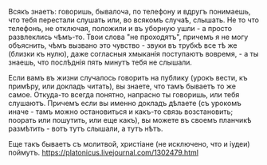 Всякъ знаетъ: говоришь, бывалоча, по телефону и вдругъ понимаешь, что тебя перестали слушать или, во всякомъ случаѣ, слышать. Не то что телефонъ, не отключая, положили и въ уборную ушли - а просто развлеклись чѣмъ-то. Твои слова "не проходятъ", причемъ я не могу объяснить, чѣмъ вызвано это чувство - звуки въ трубкѣ все тѣ же (близки къ нулю), даже согласныя хмыканiя поступаютъ вовремя, - а ты знаешь, что послѣднiя пять минутъ тебя не слышали.

Если вамъ въ жизни случалось говорить на публику (урокъ вести, къ примѣру, или докладъ читать), вы знаете, что тамъ бываетъ то же самое. Откуда-то всегда понятно, напрасно ты говоришь, или тебя слушаютъ. Причемъ если вы именно докладъ дѣлаете (съ урокомъ иначе - тамъ можно остановиться и какъ-то связь возстановить; поорать или пошутить, или еще какъ), вы можете въ своемъ планчикѣ размѣтить - вотъ тутъ слышали, а тутъ нѣтъ.

Еще такъ бываетъ съ молитвой, христiане (не исключено, что и iудеи) поймутъ.
https://platonicus.livejournal.com/1302479.html